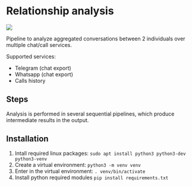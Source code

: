 # Relationship analysis
<a href='https://travis-ci.org/flaprimo/relationship-analysis'><img src='https://secure.travis-ci.org/flaprimo/relationship-analysis.png?branch=master'></a>

Pipeline to analyze aggregated conversations between 2 individuals over multiple chat/call services.

Supported services:
* Telegram (chat export)
* Whatsapp (chat export)
* Calls history

## Steps
Analysis is performed in several sequential pipelines, which produce intermediate results in the output.

## Installation
1. Intall required linux packages: `sudo apt install python3 python3-dev python3-venv`
2. Create a virtual environment: `python3 -m venv venv`
3. Enter in the virtual environment: `. venv/bin/activate`
4. Install python required modules `pip install requirements.txt`
